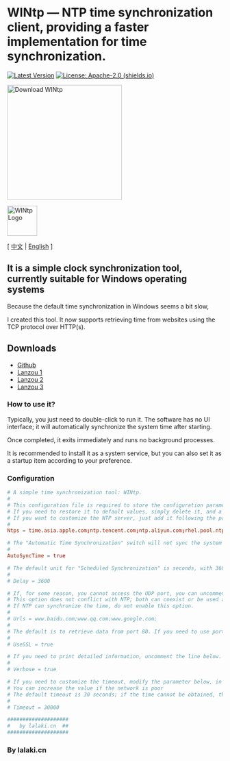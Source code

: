 # WINtp — NTP time synchronization client, providing a faster implementation for time synchronization.

[![Latest Version](https://img.shields.io/github/v/release/lalakii/WINtp?logo=github)](https://github.com/lalakii/WINtp/releases)
[![License: Apache-2.0 (shields.io)](https://img.shields.io/badge/License-Apache--2.0-c02041?logo=apache)](LICENSE)

[<img alt="Download WINtp" src="https://sourceforge.net/sflogo.php?type=17&amp;group_id=3814875" width=268></a>](https://sourceforge.net/projects/wintp/)

[<img alt="WINtp Logo" src="https://fastly.jsdelivr.net/gh/lalakii/WINtp@master/wintp.jpg" width=70></a>](https://sourceforge.net/projects/wintp/)

[ [中文](tree/README.md) | [English](tree/README_en.md) ]

## It is a simple clock synchronization tool, currently suitable for Windows operating systems

Because the default time synchronization in Windows seems a bit slow,

I created this tool. It now supports retrieving time from websites using the TCP protocol over HTTP(s).

## Downloads

- [Github](https://github.com/lalakii/WINtp/releases)
- [Lanzou 1](https://a01.lanzoui.com/iG6vb2f3mgwb)
- [Lanzou 2](https://a01.lanzout.com/iG6vb2f3mgwb)
- [Lanzou 3](https://a01.lanzouv.com/iG6vb2f3mgwb)

### How to use it?

Typically, you just need to double-click to run it. The software has no UI interface; it will automatically synchronize the system time after starting.

Once completed, it exits immediately and runs no background processes.

It is recommended to install it as a system service, but you can also set it as a startup item according to your preference.

### Configuration

```conf
# A simple time synchronization tool: WINtp.
#
# This configuration file is required to store the configuration parameters needed for the program to run.
# If you need to restore it to default values, simply delete it, and a new one will be automatically generated upon program startup.
# If you want to customize the NTP server, just add it following the pattern:
#
Ntps = time.asia.apple.com;ntp.tencent.com;ntp.aliyun.com;rhel.pool.ntp.org;

# The "Automatic Time Synchronization" switch will not sync the system time if commented out or set to false (to prevent antivirus false positives).
#
AutoSyncTime = true

# The default unit for "Scheduled Synchronization" is seconds, with 3600 seconds meaning synchronization occurs once per hour. It is disabled by default and will only take effect when the service is running.
#
# Delay = 3600

# If, for some reason, you cannot access the UDP port, you can uncomment the line below, and the program will retrieve the time via TCP protocol from the specified website.
# This option does not conflict with NTP; both can coexist or be used as alternatives.
# If NTP can synchronize the time, do not enable this option.
#
# Urls = www.baidu.com;www.qq.com;www.google.com;
#
# The default is to retrieve data from port 80. If you need to use port 443, uncomment the line below.
#
# UseSSL = true

# If you need to print detailed information, uncomment the line below.
#
# Verbose = true

# If you need to customize the timeout, modify the parameter below, in milliseconds
# You can increase the value if the network is poor
# The default timeout is 30 seconds; if the time cannot be obtained, the program will exit and print an error message in the event viewer.
#
# Timeout = 30000

####################
#   by lalaki.cn  ##
####################
```

### By lalaki.cn
